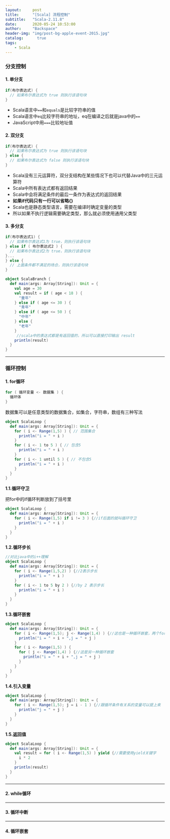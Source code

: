 ```yaml
---
layout:     post
title:      "[Scala] 流程控制"
subtitle:   "Scala-2.11.8"
date:       2020-05-24 10:53:00
author:     "Backspace"
header-img: "img/post-bg-apple-event-2015.jpg"
catalog:      true
tags:
    - Scala
---
```


### 分支控制

#### 1. 单分支

```scala
if(布尔表达式) {
  // 如果布尔表达式为 true 则执行该语句块
}
```

- Scala语言中`==`和`equals`是比较字符串的值
- Scala语言中`eq`比较字符串的地址，eq在编译之后就是java中的`==`
- JavaScript中用`===`比较地址值

#### 2. 双分支

```scala
if(布尔表达式) {
  // 如果布尔表达式为 true 则执行该语句块
} else {
  // 如果布尔表达式为 false 则执行该语句块
}
```

- Scala没有三元运算符，双分支结构在某些情况下也可以代替Java中的三元运算符
- Scala中所有表达式都有返回结果
- Scala中会将满足条件的最后一条作为表达式的返回结果
- **如果if代码只有一行可以省略{}**
- Scala也是静态类型语言，需要在编译时确定变量的类型
- 所以如果不执行逻辑需要确定类型，那么就必须使用通用父类型

#### 3. 多分支

```scala
if(布尔表达式1) {
  // 如果布尔表达式1为 true，则执行该语句块
} else if ( 布尔表达式2 ) {
  // 如果布尔表达式2为 true，则执行该语句块
}...
} else {
  // 上面条件都不满足的场合，则执行该语句块
}
```

```scala
object ScalaBranch {
  def main(args: Array[String]): Unit = {
​    val age = 30
​    val result = if ( age < 18 ) {
​      "童年"
​    } else if ( age <= 30 ) {
​      "青年"
​    } else if ( age <= 50 ) {
​      "中年"
​    } else {
​      "老年"
​    }
     //scala中的表达式都是有返回值的，所以可以直接打印输出 result
​    println(result)
  }
}
```

------

### 循环控制

#### 1. for循环

```scala
for ( 循环变量 <- 数据集 ) {
  循环体
}
```

数据集可以是任意类型的数据集合，如集合，字符串，数组有三种写法

```scala
object ScalaLoop {
  def main(args: Array[String]): Unit = {
​    for ( i <- Range(1,5) ) { // 范围集合
​      println("i = " + i )
​    }
​    for ( i <- 1 to 5 ) { // 包含5
​      println("i = " + i )
​    }
​    for ( i <- 1 until 5 ) { // 不包含5
​      println("i = " + i )
​    }
  }
}
```

**1.1.循环守卫**

把for中的if循环判断放到了括号里

```scala
object ScalaLoop {
  def main(args: Array[String]): Unit = {
​    for ( i <- Range(1,5) if i != 3 ) {//if后面的就叫循环守卫
​      println("i = " + i )
​    }
  }
}
```

**1.2.循环步长**

```scala
//对比java中的i++理解
object ScalaLoop {
  def main(args: Array[String]): Unit = {
​    for ( i <- Range(1,5,2) ) {//2表示步长
​      println("i = " + i )
​    }
​    for ( i <- 1 to 5 by 2 ) {//by 2 表示步长
​      println("i = " + i )
​    }
  }
}
```

**1.3.循环嵌套**

```scala
object ScalaLoop {
  def main(args: Array[String]): Unit = {
​    for ( i <- Range(1,5); j <- Range(1,4) ) {//这也是一种循环嵌套，两个for循环之间不需要写代码的时候可以简化
​      println("i = " + i + ",j = " + j )
​    }
​    for ( i <- Range(1,5) ) {
​      for ( j <- Range(1,4) ) {//这是另一种循环嵌套
​        println("i = " + i + ",j = " + j )
​      }
​    }
  }
}
```

**1.4.引入变量**

```scala
object ScalaLoop {
  def main(args: Array[String]): Unit = {
​    for ( i <- Range(1,5); j = i - 1 ) {//跟循环条件有关系的变量可以提上来
​      println("j = " + j )
​    }
  }
}
```

**1.5.返回值**

```scala
object ScalaLoop {
  def main(args: Array[String]): Unit = {
​    val result = for ( i <- Range(1,5) ) yield {//需要使用yield关键字
​      i * 2
​    }
​    println(result)
  }
}
```

------

#### 2. while循环



------

#### 3. 循环中断



------

#### 4. 循环嵌套



